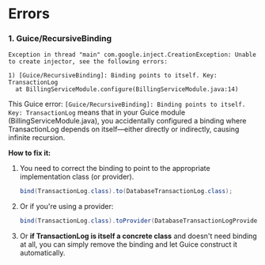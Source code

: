 # Errors

### 1. Guice/RecursiveBinding
```
Exception in thread "main" com.google.inject.CreationException: Unable to create injector, see the following errors:

1) [Guice/RecursiveBinding]: Binding points to itself. Key: TransactionLog
  at BillingServiceModule.configure(BillingServiceModule.java:14)
```
This Guice error: `[Guice/RecursiveBinding]: Binding points to itself. Key: TransactionLog` means that in your Guice module (BillingServiceModule.java), you accidentally configured a binding where TransactionLog depends on itself—either directly or indirectly, causing infinite recursion.

**How to fix it:**
1. You need to correct the binding to point to the appropriate implementation class (or provider).
    ```java
    bind(TransactionLog.class).to(DatabaseTransactionLog.class);
    ```
2. Or if you're using a provider:
    ```java
    bind(TransactionLog.class).toProvider(DatabaseTransactionLogProvider.class);
    ```
3. Or **if TransactionLog is itself a concrete class** and doesn't need binding at all, you can simply remove the binding and let Guice construct it automatically.